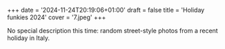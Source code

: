 +++
date = '2024-11-24T20:19:06+01:00'
draft = false
title = 'Holiday funkies 2024'
cover = '7.jpeg'
+++

No special description this time: random street-style photos from a recent holiday in Italy.
